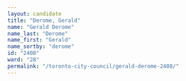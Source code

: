 ```yaml
---
layout: candidate
title: "Derome, Gerald"
name: "Gerald Derome"
name_last: "Derome"
name_first: "Gerald"
name_sortby: "derome"
id: "2408"
ward: "28"
permalink: "/toronto-city-council/gerald-derome-2408/"
---
```

